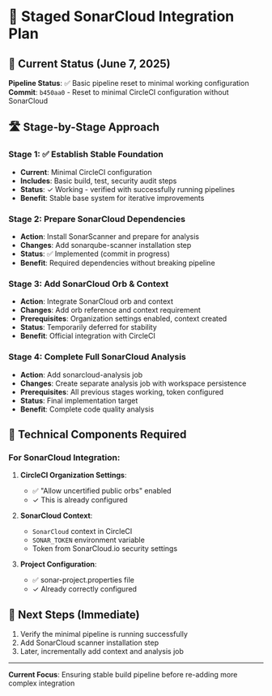 # 🚀 Staged SonarCloud Integration Plan

## 📌 Current Status (June 7, 2025)

**Pipeline Status**: ✅ Basic pipeline reset to minimal working configuration
**Commit**: `b450aa0` - Reset to minimal CircleCI configuration without SonarCloud

## 🛣️ Stage-by-Stage Approach

### Stage 1: ✅ Establish Stable Foundation
- **Current**: Minimal CircleCI configuration
- **Includes**: Basic build, test, security audit steps
- **Status**: ✓ Working - verified with successfully running pipelines
- **Benefit**: Stable base system for iterative improvements

### Stage 2: Prepare SonarCloud Dependencies
- **Action**: Install SonarScanner and prepare for analysis
- **Changes**: Add sonarqube-scanner installation step
- **Status**: ✅ Implemented (commit in progress)
- **Benefit**: Required dependencies without breaking pipeline

### Stage 3: Add SonarCloud Orb & Context
- **Action**: Integrate SonarCloud orb and context
- **Changes**: Add orb reference and context requirement
- **Prerequisites**: Organization settings enabled, context created
- **Status**: Temporarily deferred for stability
- **Benefit**: Official integration with CircleCI

### Stage 4: Complete Full SonarCloud Analysis
- **Action**: Add sonarcloud-analysis job
- **Changes**: Create separate analysis job with workspace persistence
- **Prerequisites**: All previous stages working, token configured
- **Status**: Final implementation target
- **Benefit**: Complete code quality analysis

## 🔧 Technical Components Required

### For SonarCloud Integration:
1. **CircleCI Organization Settings**:
   - ✅ "Allow uncertified public orbs" enabled
   - ✓ This is already configured

2. **SonarCloud Context**:
   - `SonarCloud` context in CircleCI
   - `SONAR_TOKEN` environment variable
   - Token from SonarCloud.io security settings

3. **Project Configuration**:
   - ✅ sonar-project.properties file
   - ✓ Already correctly configured

## 🎯 Next Steps (Immediate)

1. Verify the minimal pipeline is running successfully
2. Add SonarCloud scanner installation step
3. Later, incrementally add context and analysis job

---

**Current Focus**: Ensuring stable build pipeline before re-adding more complex integration

